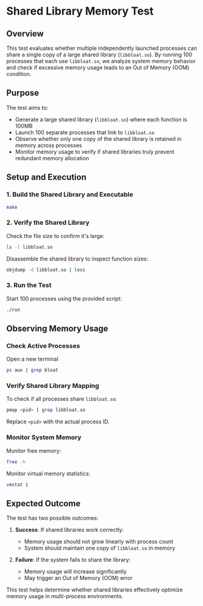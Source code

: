 # Shared Library Memory Test

## Overview
This test evaluates whether multiple independently launched processes can share a single copy of a large shared library (`libbloat.so`). By running 100 processes that each use `libbloat.so`, we analyze system memory behavior and check if excessive memory usage leads to an Out of Memory (OOM) condition.

## Purpose
The test aims to:

- Generate a large shared library (`libbloat.so`) where each function is 100MB
- Launch 100 separate processes that link to `libbloat.so`
- Observe whether only one copy of the shared library is retained in memory across processes
- Monitor memory usage to verify if shared libraries truly prevent redundant memory allocation

## Setup and Execution

### 1. Build the Shared Library and Executable

```bash
make
```

### 2. Verify the Shared Library

Check the file size to confirm it's large:
```bash
ls -l libbloat.so
```

Disassemble the shared library to inspect function sizes:
```bash
objdump -d libbloat.so | less
```

### 3. Run the Test

Start 100 processes using the provided script:

```bash
./run
```

## Observing Memory Usage

### Check Active Processes
Open a new terminal
```bash
ps aux | grep bloat
```

### Verify Shared Library Mapping
To check if all processes share `libbloat.so`:
```bash
pmap <pid> | grep libbloat.so
```
Replace `<pid>` with the actual process ID.

### Monitor System Memory
Monitor free memory:
```bash
free -h
```

Monitor virtual memory statistics:
```bash
vmstat 1
```

## Expected Outcome

The test has two possible outcomes:

1. **Success**: If shared libraries work correctly:
   - Memory usage should not grow linearly with process count
   - System should maintain one copy of `libbloat.so` in memory

2. **Failure**: If the system fails to share the library:
   - Memory usage will increase significantly
   - May trigger an Out of Memory (OOM) error

This test helps determine whether shared libraries effectively optimize memory usage in multi-process environments.